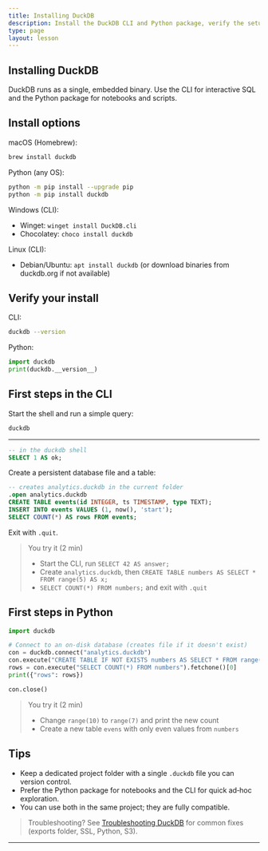 ```yaml
---
title: Installing DuckDB
description: Install the DuckDB CLI and Python package, verify the setup, and create your first local analytics database.
type: page
layout: lesson
---
```


## Installing DuckDB

DuckDB runs as a single, embedded binary. Use the CLI for interactive SQL and the Python package for notebooks and scripts.

## Install options

macOS (Homebrew):

```bash
brew install duckdb
```

Python (any OS):

```bash
python -m pip install --upgrade pip
python -m pip install duckdb
```

Windows (CLI):

- Winget: `winget install DuckDB.cli`
- Chocolatey: `choco install duckdb`

Linux (CLI):

- Debian/Ubuntu: `apt install duckdb` (or download binaries from duckdb.org if not available)

## Verify your install

CLI:

```bash
duckdb --version
```

Python:

```python
import duckdb
print(duckdb.__version__)
```

## First steps in the CLI

Start the shell and run a simple query:

```bash
duckdb
```

---

```sql
-- in the duckdb shell
SELECT 1 AS ok;
```

Create a persistent database file and a table:

```sql
-- creates analytics.duckdb in the current folder
.open analytics.duckdb
CREATE TABLE events(id INTEGER, ts TIMESTAMP, type TEXT);
INSERT INTO events VALUES (1, now(), 'start');
SELECT COUNT(*) AS rows FROM events;
```

Exit with `.quit`.

> You try it (2 min)
> - Start the CLI, run `SELECT 42 AS answer;`
> - Create `analytics.duckdb`, then `CREATE TABLE numbers AS SELECT * FROM range(5) AS x;`
> - `SELECT COUNT(*) FROM numbers;` and exit with `.quit`

## First steps in Python

```python
import duckdb

# Connect to an on-disk database (creates file if it doesn't exist)
con = duckdb.connect("analytics.duckdb")
con.execute("CREATE TABLE IF NOT EXISTS numbers AS SELECT * FROM range(10) AS x;")
rows = con.execute("SELECT COUNT(*) FROM numbers").fetchone()[0]
print({"rows": rows})

con.close()
```

> You try it (2 min)
> - Change `range(10)` to `range(7)` and print the new count
> - Create a new table `evens` with only even values from `numbers`

## Tips

- Keep a dedicated project folder with a single `.duckdb` file you can version control.
- Prefer the Python package for notebooks and the CLI for quick ad‑hoc exploration.
- You can use both in the same project; they are fully compatible.

> Troubleshooting? See [Troubleshooting DuckDB](troubleshooting) for common fixes (exports folder, SSL, Python, S3).

---
